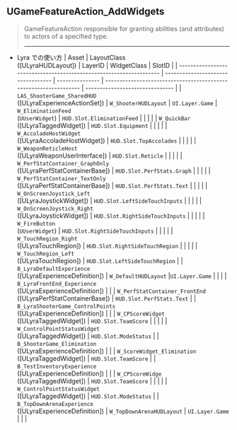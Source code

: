 ## UGameFeatureAction_AddWidgets

> GameFeatureAction responsible for granting abilities (and attributes) to actors of a specified type.  
> 
> ----

* Lyra での使い方
	| Asset                                                               | LayoutClass<br>([ULyraHUDLayout])  | LayerID         | WidgetClass                                                       | SlotID                          |
	| ------------------------------------------------------------------- | ---------------------------------- | --------------- | ----------------------------------------------------------------- | ------------------------------- |
	| `LAS_ShooterGame_SharedHUD`<br>([ULyraExperienceActionSet])         | `W_ShooterHUDLayout`               | `UI.Layer.Game` | `W_EliminationFeed`<br>(`UUserWidget`)                            | `HUD.Slot.EliminationFeed`      |
	|                                                                     |                                    |                 | `W_QuickBar`<br>([ULyraTaggedWidget])                             | `HUD.Slot.Equipment`            |
	|                                                                     |                                    |                 | `W_AccoladeHostWidget`<br>([ULyraAccoladeHostWidget])             | `HUD.Slot.TopAccolades`         |
	|                                                                     |                                    |                 | `W_WeaponReticleHost`<br>([ULyraWeaponUserInterface])             | `HUD.Slot.Reticle`              |
	|                                                                     |                                    |                 | `W_PerfStatContainer_GraphOnly`<br>([ULyraPerfStatContainerBase]) | `HUD.Slot.PerfStats.Graph`      |
	|                                                                     |                                    |                 | `W_PerfStatContainer_TextOnly`<br>([ULyraPerfStatContainerBase])  | `HUD.Slot.PerfStats.Text`       |
	|                                                                     |                                    |                 | `W_OnScreenJoystick_Left`<br>([ULyraJoystickWidget])              | `HUD.Slot.LeftSideTouchInputs`  |
	|                                                                     |                                    |                 | `W_OnScreenJoystick_Right`<br>([ULyraJoystickWidget])             | `HUD.Slot.RightSideTouchInputs` |
	|                                                                     |                                    |                 | `W_FireButton`<br>(`UUserWidget`)                                 | `HUD.Slot.RightSideTouchInputs` |
	|                                                                     |                                    |                 | `W_TouchRegion_Right`<br>([ULyraTouchRegion])                     | `HUD.Slot.RightSideTouchRegion` |
	|                                                                     |                                    |                 | `W_TouchRegion_Left`<br>([ULyraTouchRegion])                      | `HUD.Slot.LeftSideTouchRegion`  |
	| `B_LyraDefaultExperience`<br>([ULyraExperienceDefinition])          | `W_DefaultHUDLayout`               |`UI.Layer.Game`  |                                                                   |                                 |
	| `B_LyraFrontEnd_Experience`<br>([ULyraExperienceDefinition])        |                                    |                 | `W_PerfStatContainer_FrontEnd`<br>([ULyraPerfStatContainerBase])  | `HUD.Slot.PerfStats.Text`       |
	| `B_LyraShooterGame_ControlPoints`<br>([ULyraExperienceDefinition])  |                                    |                 | `W_CPScoreWidget`<br>([ULyraTaggedWidget])                        | `HUD.Slot.TeamScore`            |
	|                                                                     |                                    |                 | `W_ControlPointStatusWidget`<br>([ULyraTaggedWidget])             | `HUD.Slot.ModeStatus`           |
	| `B_ShooterGame_Elimination`<br>([ULyraExperienceDefinition])        |                                    |                 | `W_ScoreWidget_Elimination`<br>([ULyraTaggedWidget])              | `HUD.Slot.TeamScore`            |
	| `B_TestInventoryExperience`<br>([ULyraExperienceDefinition])        |                                    |                 | `W_CPScoreWidge`<br>([ULyraTaggedWidget])                         | `HUD.Slot.TeamScore`            |
	|                                                                     |                                    |                 | `W_ControlPointStatusWidget`<br>([ULyraTaggedWidget])             | `HUD.Slot.ModeStatus`           |
	| `B_TopDownArenaExperience`<br>([ULyraExperienceDefinition])         | `W_TopDownArenaHUDLayout`          | `UI.Layer.Game` |                                                                   |                                 |

